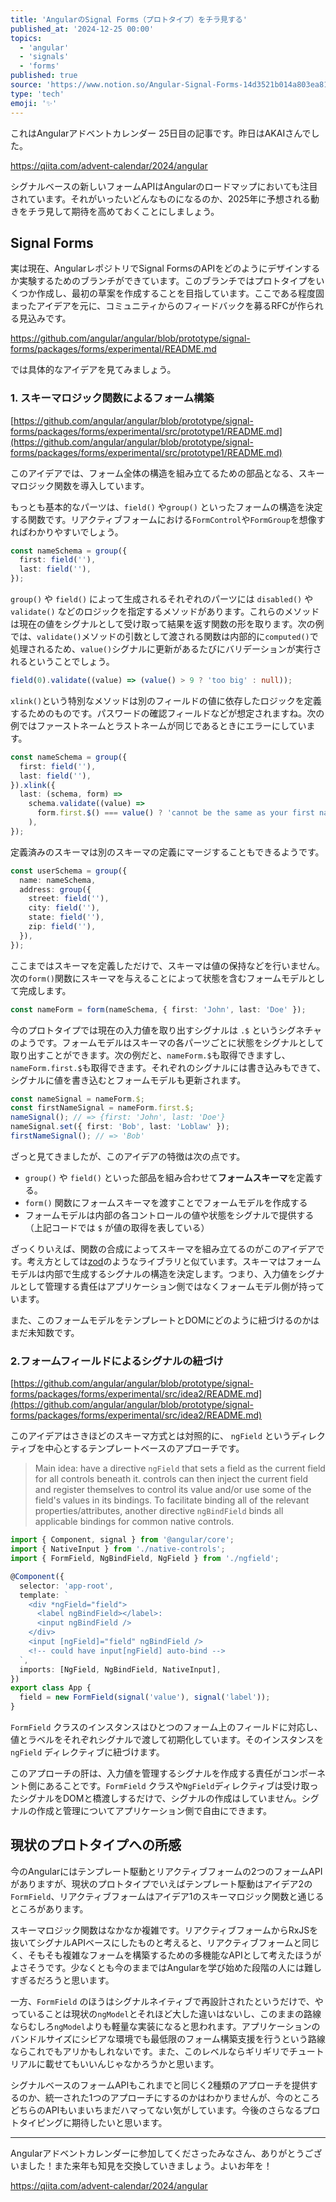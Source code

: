 ```yaml
---
title: 'AngularのSignal Forms（プロトタイプ）をチラ見する'
published_at: '2024-12-25 00:00'
topics:
  - 'angular'
  - 'signals'
  - 'forms'
published: true
source: 'https://www.notion.so/Angular-Signal-Forms-14d3521b014a803ea815c7030c8e4287'
type: 'tech'
emoji: '✨'
---
```


これはAngularアドベントカレンダー 25日目の記事です。昨日はAKAIさんでした。

https://qiita.com/advent-calendar/2024/angular

シグナルベースの新しいフォームAPIはAngularのロードマップにおいても注目されています。それがいったいどんなものになるのか、2025年に予想される動きをチラ見して期待を高めておくことにしましょう。

## Signal Forms

実は現在、AngularレポジトリでSignal FormsのAPIをどのようにデザインするか実験するためのブランチができています。このブランチではプロトタイプをいくつか作成し、最初の草案を作成することを目指しています。ここである程度固まったアイデアを元に、コミュニティからのフィードバックを募るRFCが作られる見込みです。

https://github.com/angular/angular/blob/prototype/signal-forms/packages/forms/experimental/README.md

では具体的なアイデアを見てみましょう。

### 1. スキーマロジック関数によるフォーム構築

[https://github.com/angular/angular/blob/prototype/signal-forms/packages/forms/experimental/src/prototype1/README.md](https://github.com/angular/angular/blob/prototype/signal-forms/packages/forms/experimental/src/prototype1/README.md)

このアイデアでは、フォーム全体の構造を組み立てるための部品となる、スキーマロジック関数を導入しています。

もっとも基本的なパーツは、`field()` や`group()` といったフォームの構造を決定する関数です。リアクティブフォームにおける`FormControl`や`FormGroup`を想像すればわかりやすいでしょう。

```typescript
const nameSchema = group({
  first: field(''),
  last: field(''),
});
```

`group()` や `field()` によって生成されるそれぞれのパーツには `disabled()` や `validate()` などのロジックを指定するメソッドがあります。これらのメソッドは現在の値をシグナルとして受け取って結果を返す関数の形を取ります。次の例では、`validate()`メソッドの引数として渡される関数は内部的に`computed()`で処理されるため、`value()`シグナルに更新があるたびにバリデーションが実行されるということでしょう。

```typescript
field(0).validate((value) => (value() > 9 ? 'too big' : null));
```

`xlink()`という特別なメソッドは別のフィールドの値に依存したロジックを定義するためのものです。パスワードの確認フィールドなどが想定されますね。次の例ではファーストネームとラストネームが同じであるときにエラーにしています。

```typescript
const nameSchema = group({
  first: field(''),
  last: field(''),
}).xlink({
  last: (schema, form) =>
    schema.validate((value) =>
      form.first.$() === value() ? 'cannot be the same as your first name' : '',
    ),
});
```

定義済みのスキーマは別のスキーマの定義にマージすることもできるようです。

```typescript
const userSchema = group({
  name: nameSchema,
  address: group({
    street: field(''),
    city: field(''),
    state: field(''),
    zip: field(''),
  }),
});
```

ここまではスキーマを定義しただけで、スキーマは値の保持などを行いません。次の`form()`関数にスキーマを与えることによって状態を含むフォームモデルとして完成します。

```typescript
const nameForm = form(nameSchema, { first: 'John', last: 'Doe' });
```

今のプロトタイプでは現在の入力値を取り出すシグナルは `.$` というシグネチャのようです。フォームモデルはスキーマの各パーツごとに状態をシグナルとして取り出すことができます。次の例だと、`nameForm.$`も取得できますし、`nameForm.first.$`も取得できます。それぞれのシグナルには書き込みもできて、シグナルに値を書き込むとフォームモデルも更新されます。

```typescript
const nameSignal = nameForm.$;
const firstNameSignal = nameForm.first.$;
nameSignal(); // => {first: 'John', last: 'Doe'}
nameSignal.set({ first: 'Bob', last: 'Loblaw' });
firstNameSignal(); // => 'Bob'
```

ざっと見てきましたが、このアイデアの特徴は次の点です。

- `group()` や `field()` といった部品を組み合わせて**フォームスキーマ**を定義する。
- `form()` 関数にフォームスキーマを渡すことでフォームモデルを作成する
- フォームモデルは内部の各コントロールの値や状態をシグナルで提供する（上記コードでは `$` が値の取得を表している）

ざっくりいえば、関数の合成によってスキーマを組み立てるのがこのアイデアです。考え方としては[zod](https://github.com/colinhacks/zod)のようなライブラリと似ています。スキーマはフォームモデルは内部で生成するシグナルの構造を決定します。つまり、入力値をシグナルとして管理する責任はアプリケーション側ではなくフォームモデル側が持っています。

また、このフォームモデルをテンプレートとDOMにどのように紐づけるのかはまだ未知数です。

### 2.フォームフィールドによるシグナルの紐づけ

[https://github.com/angular/angular/blob/prototype/signal-forms/packages/forms/experimental/src/idea2/README.md](https://github.com/angular/angular/blob/prototype/signal-forms/packages/forms/experimental/src/idea2/README.md)

このアイデアはさきほどのスキーマ方式とは対照的に、 `ngField` というディレクティブを中心とするテンプレートベースのアプローチです。

> Main idea: have a directive `ngField` that sets a field as the current field for all controls beneath it. controls can then inject the current field and register themselves to control its value and/or use some of the field's values in its bindings. To facilitate binding all of the relevant properties/attributes, another directive `ngBindField` binds all applicable bindings for common native controls.

```typescript
import { Component, signal } from '@angular/core';
import { NativeInput } from './native-controls';
import { FormField, NgBindField, NgField } from './ngfield';

@Component({
  selector: 'app-root',
  template: `
    <div *ngField="field">
      <label ngBindField></label>:
      <input ngBindField />
    </div>
    <input [ngField]="field" ngBindField />
    <!-- could have input[ngField] auto-bind -->
  `,
  imports: [NgField, NgBindField, NativeInput],
})
export class App {
  field = new FormField(signal('value'), signal('label'));
}
```

`FormField` クラスのインスタンスはひとつのフォーム上のフィールドに対応し、値とラベルをそれぞれシグナルで渡して初期化しています。そのインスタンスを `ngField` ディレクティブに紐づけます。

このアプローチの肝は、入力値を管理するシグナルを作成する責任がコンポーネント側にあることです。`FormField` クラスや`NgField`ディレクティブは受け取ったシグナルをDOMと橋渡しするだけで、シグナルの作成はしていません。シグナルの作成と管理についてアプリケーション側で自由にできます。

## 現状のプロトタイプへの所感

今のAngularにはテンプレート駆動とリアクティブフォームの2つのフォームAPIがありますが、現状のプロトタイプでいえばテンプレート駆動はアイデア2の`FormField`、リアクティブフォームはアイデア1のスキーマロジック関数と通じるところがあります。

スキーマロジック関数はなかなか複雑です。リアクティブフォームからRxJSを抜いてシグナルAPIベースにしたものと考えると、リアクティブフォームと同じく、そもそも複雑なフォームを構築するための多機能なAPIとして考えたほうがよさそうです。少なくとも今のままではAngularを学び始めた段階の人には難しすぎるだろうと思います。

一方、`FormField` のほうはシグナルネイティブで再設計されたというだけで、やっていることは現状の`ngModel`とそれほど大した違いはないし、このままの路線ならむしろ`ngModel`よりも軽量な実装になると思われます。アプリケーションのバンドルサイズにシビアな環境でも最低限のフォーム構築支援を行うという路線ならこれでもアリかもしれないです。また、このレベルならギリギリでチュートリアルに載せてもいいんじゃなかろうかと思います。

シグナルベースのフォームAPIもこれまでと同じく2種類のアプローチを提供するのか、統一された1つのアプローチにするのかはわかりませんが、今のところどちらのAPIもいまいちまだハマってない気がしています。今後のさらなるプロトタイピングに期待したいと思います。

---

Angularアドベントカレンダーに参加してくださったみなさん、ありがとうございました！また来年も知見を交換していきましょう。よいお年を！

https://qiita.com/advent-calendar/2024/angular
